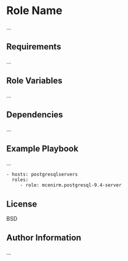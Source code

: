 Role Name
=========

...

Requirements
------------

...

Role Variables
--------------

...

Dependencies
------------

...

Example Playbook
----------------

...

    - hosts: postgresqlservers
      roles:
         - role: mcenirm.postgresql-9.4-server

License
-------

BSD

Author Information
------------------

...
